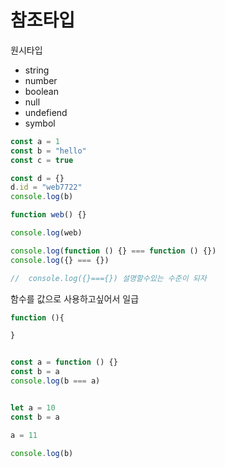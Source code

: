 # 참조타입

원시타입

-   string
-   number
-   boolean
-   null
-   undefiend
-   symbol

```js
const a = 1
const b = "hello"
const c = true

const d = {}
d.id = "web7722"
console.log(b)

function web() {}

console.log(web)

console.log(function () {} === function () {})
console.log({} === {})

//  console.log({}==={}) 설명할수있는 수준이 되자
```

함수를 값으로 사용하고싶어서
일급

```js
function (){

}


const a = function () {}
const b = a
console.log(b === a)


let a = 10
const b = a

a = 11

console.log(b)

```
